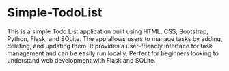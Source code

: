 # Simple-TodoList
This is a simple Todo List application built using HTML, CSS, Bootstrap, Python, Flask, and SQLite. The app allows users to manage tasks by adding, deleting, and updating them. It provides a user-friendly interface for task management and can be easily run locally. Perfect for beginners looking to understand web development with Flask and SQLite.
